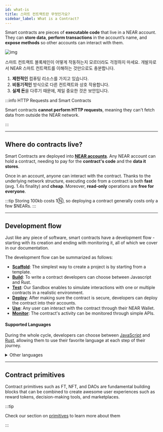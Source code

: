 ```yaml
---
id: what-is
title: 스마트 컨트랙트란 무엇인가요?
sidebar_label: What is a Contract?
---
```


Smart contracts are pieces of **executable code** that live in a NEAR account. They can **store data**, **perform transactions** in the account’s name, and **expose methods** so other accounts can interact with them.

![img](/docs/assets/welcome-pages/contracts-landing.png)

스마트 컨트랙트 블록체인이 어떻게 작동하는지 모르더라도 걱정하지 마세요. 개발자로서 NEAR 스마트 컨트랙트를 이해하는 것만으로도 충분합니다.

1. **제한적인** 컴퓨팅 리소스를 가지고 있습니다.
2. **비동기적인** 방식으로 다른 컨트랙트와 상호 작용합니다.
3. **실제 돈**을 다루기 때문에, 제일 중요한 것은 보안입니다.

:::info HTTP Requests and Smart Contracts

Smart contracts **cannot perform HTTP requests**, meaning they can't fetch data from outside the NEAR network.

:::

---

## Where do contracts live?

Smart Contracts are deployed into [**NEAR accounts**](../../1.concepts/protocol/account-model.md). Any NEAR account can hold a contract, needing to pay for the **contract's code** and the **data it stores**.

Once in an account, anyone can interact with the contract. Thanks to the underlying network structure, executing code from a contract is both **fast** (avg. 1.4s finality) and **cheap**. Moreover, **read-only** operations are **free for everyone**.

:::tip
Storing 100kb costs 1Ⓝ, so deploying a contract generally costs only a few $NEARs.
:::

---

## Development flow

Just like any piece of software, smart contracts have a development flow - starting with its creation and ending with monitoring it, all of which we cover in our documentation.

The development flow can be summarized as follows:

- [**Scaffold**](../contracts/quickstart.md): The simplest way to create a project is by starting from a template.
- [**Build**](../contracts/welcome.md): To write a contract developers can choose between Javascript and Rust.
- [**Test**](../testing/introduction.md): Our Sandbox enables to simulate interactions with one or multiple contracts in a realistic environment.
- [**Deploy**](../deploy.md): After making sure the contract is secure, developers can deploy the contract into their accounts.
- [**Use**](https://mynearwallet.com): Any user can interact with the contract through their NEAR Wallet.
- [**Monitor**](../monitor.md): The contract's activity can be monitored through simple APIs.

#### Supported Languages

During the whole cycle, developers can choose between [JavaScript](https://www.learn-js.org/) and [Rust](https://www.rust-lang.org/), allowing them to use their favorite language at each step of their journey.

<details>

<summary> Other languages </summary>
Theoretically, you can use any language that compiles to Wasm for developing NEAR smart contract. However, in order to have a user-friendly experience we would need to provide a library that wraps around low-level runtime APIs, while also offering other high-level functionalities.

We envision that in the future, more languages will be supported and the support will be done through the effort from the wider community, not just NEAR alone.

</details>

---

## Contract primitives

Contract primitives such as FT, NFT, and DAOs are fundamental building blocks that can be combined to create awesome user experiences such as reward tokens, decision-making tools, and marketplaces.

:::tip

Check our section on [primitives](../../7.primitives/whatareprimitives.md) to learn more about them

:::
